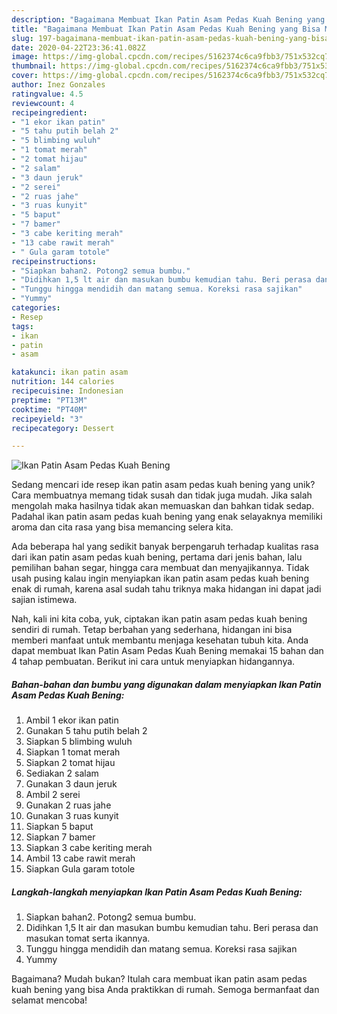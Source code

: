 ```yaml
---
description: "Bagaimana Membuat Ikan Patin Asam Pedas Kuah Bening yang Bisa Manjain Lidah"
title: "Bagaimana Membuat Ikan Patin Asam Pedas Kuah Bening yang Bisa Manjain Lidah"
slug: 197-bagaimana-membuat-ikan-patin-asam-pedas-kuah-bening-yang-bisa-manjain-lidah
date: 2020-04-22T23:36:41.082Z
image: https://img-global.cpcdn.com/recipes/5162374c6ca9fbb3/751x532cq70/ikan-patin-asam-pedas-kuah-bening-foto-resep-utama.jpg
thumbnail: https://img-global.cpcdn.com/recipes/5162374c6ca9fbb3/751x532cq70/ikan-patin-asam-pedas-kuah-bening-foto-resep-utama.jpg
cover: https://img-global.cpcdn.com/recipes/5162374c6ca9fbb3/751x532cq70/ikan-patin-asam-pedas-kuah-bening-foto-resep-utama.jpg
author: Inez Gonzales
ratingvalue: 4.5
reviewcount: 4
recipeingredient:
- "1 ekor ikan patin"
- "5 tahu putih belah 2"
- "5 blimbing wuluh"
- "1 tomat merah"
- "2 tomat hijau"
- "2 salam"
- "3 daun jeruk"
- "2 serei"
- "2 ruas jahe"
- "3 ruas kunyit"
- "5 baput"
- "7 bamer"
- "3 cabe keriting merah"
- "13 cabe rawit merah"
- " Gula garam totole"
recipeinstructions:
- "Siapkan bahan2. Potong2 semua bumbu."
- "Didihkan 1,5 lt air dan masukan bumbu kemudian tahu. Beri perasa dan masukan tomat serta ikannya."
- "Tunggu hingga mendidih dan matang semua. Koreksi rasa sajikan"
- "Yummy"
categories:
- Resep
tags:
- ikan
- patin
- asam

katakunci: ikan patin asam 
nutrition: 144 calories
recipecuisine: Indonesian
preptime: "PT13M"
cooktime: "PT40M"
recipeyield: "3"
recipecategory: Dessert

---
```



![Ikan Patin Asam Pedas Kuah Bening](https://img-global.cpcdn.com/recipes/5162374c6ca9fbb3/751x532cq70/ikan-patin-asam-pedas-kuah-bening-foto-resep-utama.jpg)

Sedang mencari ide resep ikan patin asam pedas kuah bening yang unik? Cara membuatnya memang tidak susah dan tidak juga mudah. Jika salah mengolah maka hasilnya tidak akan memuaskan dan bahkan tidak sedap. Padahal ikan patin asam pedas kuah bening yang enak selayaknya memiliki aroma dan cita rasa yang bisa memancing selera kita.

Ada beberapa hal yang sedikit banyak berpengaruh terhadap kualitas rasa dari ikan patin asam pedas kuah bening, pertama dari jenis bahan, lalu pemilihan bahan segar, hingga cara membuat dan menyajikannya. Tidak usah pusing kalau ingin menyiapkan ikan patin asam pedas kuah bening enak di rumah, karena asal sudah tahu triknya maka hidangan ini dapat jadi sajian istimewa.




Nah, kali ini kita coba, yuk, ciptakan ikan patin asam pedas kuah bening sendiri di rumah. Tetap berbahan yang sederhana, hidangan ini bisa memberi manfaat untuk membantu menjaga kesehatan tubuh kita. Anda dapat membuat Ikan Patin Asam Pedas Kuah Bening memakai 15 bahan dan 4 tahap pembuatan. Berikut ini cara untuk menyiapkan hidangannya.

<!--inarticleads1-->

##### Bahan-bahan dan bumbu yang digunakan dalam menyiapkan Ikan Patin Asam Pedas Kuah Bening:

1. Ambil 1 ekor ikan patin
1. Gunakan 5 tahu putih belah 2
1. Siapkan 5 blimbing wuluh
1. Siapkan 1 tomat merah
1. Siapkan 2 tomat hijau
1. Sediakan 2 salam
1. Gunakan 3 daun jeruk
1. Ambil 2 serei
1. Gunakan 2 ruas jahe
1. Gunakan 3 ruas kunyit
1. Siapkan 5 baput
1. Siapkan 7 bamer
1. Siapkan 3 cabe keriting merah
1. Ambil 13 cabe rawit merah
1. Siapkan  Gula garam totole




<!--inarticleads2-->

##### Langkah-langkah menyiapkan Ikan Patin Asam Pedas Kuah Bening:

1. Siapkan bahan2. Potong2 semua bumbu.
1. Didihkan 1,5 lt air dan masukan bumbu kemudian tahu. Beri perasa dan masukan tomat serta ikannya.
1. Tunggu hingga mendidih dan matang semua. Koreksi rasa sajikan
1. Yummy




Bagaimana? Mudah bukan? Itulah cara membuat ikan patin asam pedas kuah bening yang bisa Anda praktikkan di rumah. Semoga bermanfaat dan selamat mencoba!

